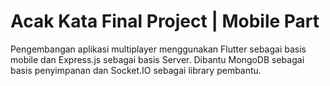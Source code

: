 # Acak Kata Final Project | Mobile Part

Pengembangan aplikasi multiplayer menggunakan Flutter sebagai basis mobile dan Express.js sebagai basis Server. Dibantu MongoDB sebagai basis penyimpanan dan Socket.IO sebagai library pembantu.

